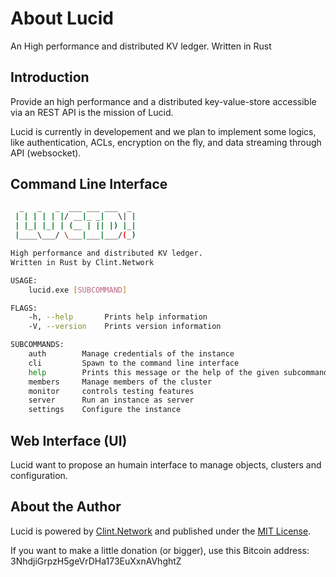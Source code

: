 # About Lucid

An High performance and distributed KV ledger. Written in Rust

## Introduction

Provide an high performance and a distributed key-value-store accessible via an REST API is the mission of Lucid.

Lucid is currently in developement and we plan to implement some logics, like authentication, ACLs, encryption on the fly, and data streaming through API (websocket).

## Command Line Interface

```bash
  _   _   _  ___ ___ ___  _
 | | | | | |/ __|_ _|   \| |
 | |_| |_| | (__ | || |) |_|
 |____\___/ \___|___|___/(_)

High performance and distributed KV ledger.
Written in Rust by Clint.Network

USAGE:
    lucid.exe [SUBCOMMAND]

FLAGS:
    -h, --help       Prints help information
    -V, --version    Prints version information

SUBCOMMANDS:
    auth        Manage credentials of the instance
    cli         Spawn to the command line interface
    help        Prints this message or the help of the given subcommand(s)
    members     Manage members of the cluster
    monitor     controls testing features
    server      Run an instance as server
    settings    Configure the instance
```

## Web Interface (UI)

Lucid want to propose an humain interface to manage objects, clusters and configuration.

## About the Author

Lucid is powered by [Clint.Network](https://twitter.com/clint_network) and published under the [MIT License](LICENSE.md).

If you want to make a little donation (or bigger), use this Bitcoin address: 3NhdjiGrpzH5geVrDHa173EuXxnAVhghtZ
